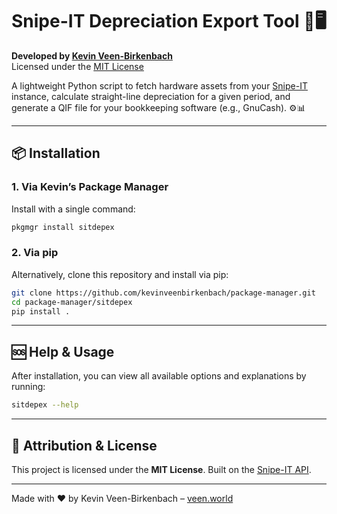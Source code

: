 # Snipe-IT Depreciation Export Tool 🚀🖥️

**Developed by [Kevin Veen-Birkenbach](https://www.veen.world)**  
Licensed under the [MIT License](LICENSE)

A lightweight Python script to fetch hardware assets from your [Snipe-IT](https://snipeitapp.com) instance, calculate straight-line depreciation for a given period, and generate a QIF file for your bookkeeping software (e.g., GnuCash). ⚙️📊

---

## 📦 Installation

### 1. Via Kevin’s Package Manager

Install with a single command:

```bash
pkgmgr install sitdepex
````

### 2. Via pip

Alternatively, clone this repository and install via pip:

```bash
git clone https://github.com/kevinveenbirkenbach/package-manager.git
cd package-manager/sitdepex
pip install .
```

---

## 🆘 Help & Usage

After installation, you can view all available options and explanations by running:

```bash
sitdepex --help
```

---

## 🔗 Attribution & License

This project is licensed under the **MIT License**.
Built on the [Snipe-IT API](https://snipeitapp.com).

---

Made with ❤️ by Kevin Veen-Birkenbach – [veen.world](https://www.veen.world)